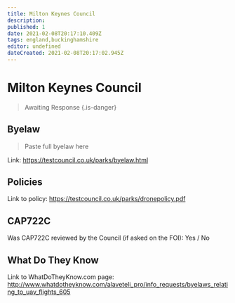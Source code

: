 ```yaml
---
title: Milton Keynes Council
description:
published: 1
date: 2021-02-08T20:17:10.409Z
tags: england,buckinghamshire
editor: undefined
dateCreated: 2021-02-08T20:17:02.945Z
---
```


# Milton Keynes Council
>  Awaiting Response
> {.is-danger}

## Byelaw
> Paste full byelaw here

Link:
https://testcouncil.co.uk/parks/byelaw.html

## Policies
Link to policy:
https://testcouncil.co.uk/parks/dronepolicy.pdf

## CAP722C

Was CAP722C reviewed by the Council (if asked on the FOI): Yes / No

## What Do They Know

Link to WhatDoTheyKnow.com page:
http://www.whatdotheyknow.com/alaveteli_pro/info_requests/byelaws_relating_to_uav_flights_605


